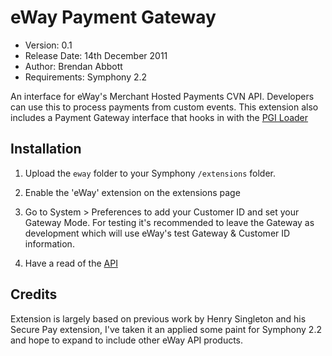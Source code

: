 # eWay Payment Gateway

- Version: 0.1
- Release Date: 14th December 2011
- Author: Brendan Abbott
- Requirements: Symphony 2.2

An interface for eWay's Merchant Hosted Payments CVN API. Developers can use this to process payments from custom events. This extension also includes a Payment Gateway interface that hooks in with the [PGI Loader](https://github.com/brendo/pgi_loader)

## Installation

1. Upload the `eway` folder to your Symphony `/extensions` folder.

2. Enable the 'eWay' extension on the extensions page

3. Go to System > Preferences to add your Customer ID and set your Gateway Mode. For testing it's recommended to leave the Gateway as development which will use eWay's test Gateway & Customer ID information.

4. Have a read of the [API](https://github.com/brendo/eway/wiki/API-Reference)

## Credits

Extension is largely based on previous work by Henry Singleton and his Secure Pay extension, I've taken it an applied some paint for Symphony 2.2 and hope to expand to include other eWay API products.